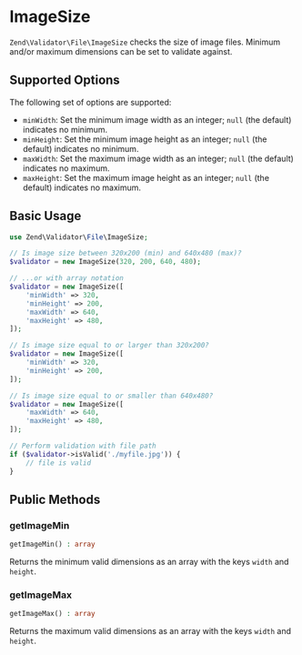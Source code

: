 # ImageSize

`Zend\Validator\File\ImageSize` checks the size of image files. Minimum and/or
maximum dimensions can be set to validate against.

## Supported Options

The following set of options are supported:

- `minWidth`: Set the minimum image width as an integer; `null` (the default)
  indicates no minimum.
- `minHeight`: Set the minimum image height as an integer; `null` (the default)
  indicates no minimum.
- `maxWidth`: Set the maximum image width as an integer; `null` (the default)
  indicates no maximum.
- `maxHeight`: Set the maximum image height as an integer; `null` (the default)
  indicates no maximum.

## Basic Usage

```php
use Zend\Validator\File\ImageSize;

// Is image size between 320x200 (min) and 640x480 (max)?
$validator = new ImageSize(320, 200, 640, 480);

// ...or with array notation
$validator = new ImageSize([
    'minWidth' => 320,
    'minHeight' => 200,
    'maxWidth' => 640,
    'maxHeight' => 480,
]);

// Is image size equal to or larger than 320x200?
$validator = new ImageSize([
    'minWidth' => 320,
    'minHeight' => 200,
]);

// Is image size equal to or smaller than 640x480?
$validator = new ImageSize([
    'maxWidth' => 640,
    'maxHeight' => 480,
]);

// Perform validation with file path
if ($validator->isValid('./myfile.jpg')) {
    // file is valid
}
```

## Public Methods

### getImageMin

```php
getImageMin() : array
```

Returns the minimum valid dimensions as an array with the keys `width` and
`height`.

### getImageMax

```php
getImageMax() : array
```

Returns the maximum valid dimensions as an array with the keys `width` and
`height`.
